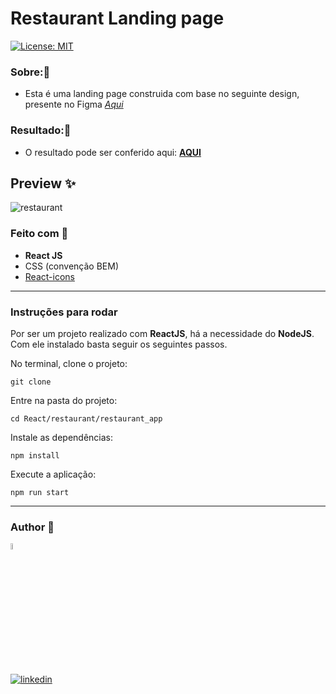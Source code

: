 # Restaurant Landing page
[![License: MIT](https://img.shields.io/badge/License-MIT-yellow.svg)](https://opensource.org/licenses/MIT) 



### Sobre::memo:
 -  Esta é uma landing page construida com base no seguinte design, presente no Figma [*Aqui*](https://www.figma.com/file/yvClSI9AZBRX8UaaGEByF3/Modern-UI%2FUX%3A-Gericht?node-id=53%3A2)


### Resultado:🎨
 - O resultado pode ser conferido aqui: [**AQUI**](https://restaurant.dev-araujo.repl.co/)

## Preview ✨

![restaurant](https://user-images.githubusercontent.com/97068163/158913647-1c240427-68c3-4bb7-99ed-d00da7bd014c.png)


### Feito com 🔨
- **React JS**
- CSS (convenção BEM)
- [React-icons](https://react-icons.github.io/react-icons/)


 -----

### Instruções para rodar
Por ser um projeto realizado com **ReactJS**, há a necessidade do **NodeJS**. Com ele instalado basta seguir os seguintes passos.

No terminal, clone o projeto:
```
git clone 
```

Entre na pasta do projeto:
```
cd React/restaurant/restaurant_app
```

Instale as dependências:
```
npm install
```

Execute a aplicação:
```
npm run start 
```
----

### Author 👷

<img src="https://user-images.githubusercontent.com/97068163/149033991-781bf8b6-4beb-445a-913c-f05a76a28bfc.png" width="5%" alt="caricatura do autor desse repositório"/>

[![linkedin](https://img.shields.io/badge/LinkedIn-0077B5?style=for-the-badge&logo=linkedin&logoColor=white)](https://www.linkedin.com/in/araujocode/)

